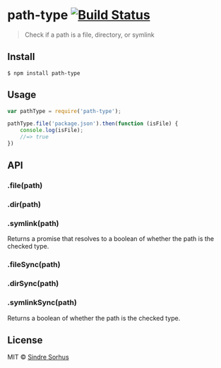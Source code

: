 # path-type [![Build Status](https://travis-ci.org/sindresorhus/path-type.svg?branch=master)](https://travis-ci.org/sindresorhus/path-type)

> Check if a path is a file, directory, or symlink


## Install

```
$ npm install path-type
```


## Usage

```js
var pathType = require('path-type');

pathType.file('package.json').then(function (isFile) {
	console.log(isFile);
	//=> true
})
```


## API

### .file(path)
### .dir(path)
### .symlink(path)

Returns a promise that resolves to a boolean of whether the path is the checked type.

### .fileSync(path)
### .dirSync(path)
### .symlinkSync(path)

Returns a boolean of whether the path is the checked type.


## License

MIT © [Sindre Sorhus](http://sindresorhus.com)
